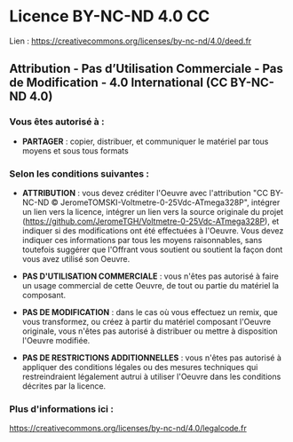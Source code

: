 # Licence BY-NC-ND 4.0 CC

Lien : https://creativecommons.org/licenses/by-nc-nd/4.0/deed.fr


## Attribution - Pas d’Utilisation Commerciale - Pas de Modification - 4.0 International (CC BY-NC-ND 4.0)


### Vous êtes autorisé à :

- **PARTAGER** : copier, distribuer, et communiquer le matériel par tous moyens et sous tous formats

### Selon les conditions suivantes :

- **ATTRIBUTION** : vous devez créditer l'Oeuvre avec l'attribution "CC BY-NC-ND © JeromeTOMSKI-Voltmetre-0-25Vdc-ATmega328P", intégrer un lien vers la licence, intégrer un lien vers la source originale du projet (https://github.com/JeromeTGH/Voltmetre-0-25Vdc-ATmega328P), et indiquer si des modifications ont été effectuées à l'Oeuvre. Vous devez indiquer ces informations par tous les moyens raisonnables, sans toutefois suggérer que l'Offrant vous soutient ou soutient la façon dont vous avez utilisé son Oeuvre.

- **PAS D'UTILISATION COMMERCIALE** : vous n'êtes pas autorisé à faire un usage commercial de cette Oeuvre, de tout ou partie du matériel la composant.

- **PAS DE MODIFICATION** : dans le cas où vous effectuez un remix, que vous transformez, ou créez à partir du matériel composant l'Oeuvre originale, vous n'êtes pas autorisé à distribuer ou mettre à disposition l'Oeuvre modifiée.

- **PAS DE RESTRICTIONS ADDITIONNELLES** : vous n'êtes pas autorisé à appliquer des conditions légales ou des mesures techniques qui restreindraient légalement autrui à utiliser l'Oeuvre dans les conditions décrites par la licence.


### Plus d'informations ici :

https://creativecommons.org/licenses/by-nc-nd/4.0/legalcode.fr
